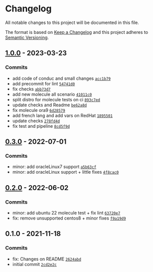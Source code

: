 # Changelog

All notable changes to this project will be documented in this file.

The format is based on [Keep a Changelog](https://keepachangelog.com/en/1.0.0/)
and this project adheres to [Semantic Versioning](https://semver.org/spec/v2.0.0.html).

## [1.0.0](https://github.com/lotusnoir/ansible-system_locales/compare/0.3.0...1.0.0) - 2023-03-23

### Commits

- add code of conduc and small changes [`acc1b79`](https://github.com/lotusnoir/ansible-system_locales/commit/acc1b798c5e4437ce81a9c78d67256cf5278703e)
- add precommit for lint [`54741d0`](https://github.com/lotusnoir/ansible-system_locales/commit/54741d01f7a18db27a3e11fa5d379f4a33a2be68)
- fix checks [`abb73d7`](https://github.com/lotusnoir/ansible-system_locales/commit/abb73d75588598718116897cb5fde0d728792644)
- add new molecule all scenario [`41011c0`](https://github.com/lotusnoir/ansible-system_locales/commit/41011c0c59fc47a4b0aba3ea8bdbc36e97286c00)
- split distro for molecule tests on ci [`893c7ed`](https://github.com/lotusnoir/ansible-system_locales/commit/893c7ed80fe49aea6450881ccbe51bff02dfbd21)
- update checks and Readme [`be62a8d`](https://github.com/lotusnoir/ansible-system_locales/commit/be62a8ded7b29126b255f1f198e87cd9eb9091f4)
- fix molecule ora9 [`6d28579`](https://github.com/lotusnoir/ansible-system_locales/commit/6d28579d3f3a798a8b886649a7427883c1d01699)
- add french lang and add vars on RedHat [`1895501`](https://github.com/lotusnoir/ansible-system_locales/commit/1895501229d4ecf221b73933ea64a40d5c1a778b)
- update checks [`278fd4d`](https://github.com/lotusnoir/ansible-system_locales/commit/278fd4da98ce1e74661b9e67a83da4297bcc426d)
- fix test and pipeline [`8cd5f9d`](https://github.com/lotusnoir/ansible-system_locales/commit/8cd5f9d1f365314978ef5e94c5920a2c9d15ec2b)

## [0.3.0](https://github.com/lotusnoir/ansible-system_locales/compare/0.2.0...0.3.0) - 2022-07-01

### Commits

- minor: add oracleLinux7 support [`a5b63cf`](https://github.com/lotusnoir/ansible-system_locales/commit/a5b63cf11591197f3fb7f06ac9ac46ec69c5bf77)
- minor: add oracleLinux support + little fixes [`4f8cac0`](https://github.com/lotusnoir/ansible-system_locales/commit/4f8cac08c492c94c0a743d77f913c28c2c77a623)

## [0.2.0](https://github.com/lotusnoir/ansible-system_locales/compare/0.1.0...0.2.0) - 2022-06-02

### Commits

- minor: add ubuntu 22 molecule test + fix lint [`63720e7`](https://github.com/lotusnoir/ansible-system_locales/commit/63720e7368dbf89eb49b9e528389c04161f5aa86)
- fix: remove unsupported centos8 + minor fixes [`f9a19d9`](https://github.com/lotusnoir/ansible-system_locales/commit/f9a19d9610b4ee6fbb45deaa090b4159c8be64ad)

## 0.1.0 - 2021-11-18

### Commits

- fix: Changes on README [`2624abd`](https://github.com/lotusnoir/ansible-system_locales/commit/2624abd4e81b92cdbf08c7b47a698fd1c5fe897a)
- initial commit [`2cd2e2c`](https://github.com/lotusnoir/ansible-system_locales/commit/2cd2e2c2448269bb6acb031a5897819e12d4141d)
